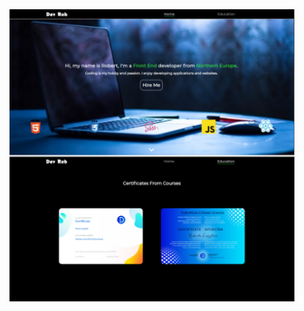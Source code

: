 <img src="screenshots/portfoliowebsitescreenshot.png">
<img src="screenshots/coursepagescreenshots.png">
